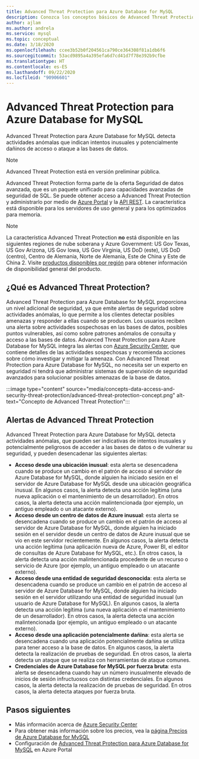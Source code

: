 ```yaml
---
title: Advanced Threat Protection para Azure Database for MySQL
description: Conozca los conceptos básicos de Advanced Threat Protection, que permite detectar actividades anómalas en la base de datos que indican posibles amenazas de seguridad para la base de datos.
author: ajlam
ms.author: andrela
ms.service: mysql
ms.topic: conceptual
ms.date: 3/18/2020
ms.openlocfilehash: ccee3b52b0f204561ca790ce364308f81a1db6f6
ms.sourcegitcommit: 53acd9895a4a395efa6d7cd41d7f78e392b9cfbe
ms.translationtype: HT
ms.contentlocale: es-ES
ms.lasthandoff: 09/22/2020
ms.locfileid: "90906601"
---
```

# <a name="azure-database-for-mysql-advanced-threat-protection"></a>Advanced Threat Protection para Azure Database for MySQL

Advanced Threat Protection para Azure Database for MySQL detecta actividades anómalas que indican intentos inusuales y potencialmente dañinos de acceso o ataque a las bases de datos.

> [!NOTE]
> Advanced Threat Protection está en versión preliminar pública.

Advanced Threat Protection forma parte de la oferta Seguridad de datos avanzada, que es un paquete unificado para capacidades avanzadas de seguridad de SQL. Se puede obtener acceso a Advanced Threat Protection y administrarlo por medio de [Azure Portal](https://portal.azure.com) y la [API REST](/rest/api/mysql). La característica está disponible para los servidores de uso general y para los optimizados para memoria.

> [!NOTE]
> La característica Advanced Threat Protection **no** está disponible en las siguientes regiones de nube soberana y Azure Government: US Gov Texas, US Gov Arizona, US Gov Iowa, US Gov Virginia, US DoD (este), US DoD (centro), Centro de Alemania, Norte de Alemania, Este de China y Este de China 2. Visite [productos disponibles por región](https://azure.microsoft.com/global-infrastructure/services/) para obtener información de disponibilidad general del producto.


## <a name="what-is-advanced-threat-protection"></a>¿Qué es Advanced Threat Protection?

Advanced Threat Protection para Azure Database for MySQL proporciona un nivel adicional de seguridad, ya que emite alertas de seguridad sobre actividades anómalas, lo que permite a los clientes detectar posibles amenazas y responder a ellas cuando se producen. Los usuarios reciben una alerta sobre actividades sospechosas en las bases de datos, posibles puntos vulnerables, así como sobre patrones anómalos de consulta y acceso a las bases de datos. Advanced Threat Protection para Azure Database for MySQL integra las alertas con [Azure Security Center](https://azure.microsoft.com/services/security-center/), que contiene detalles de las actividades sospechosas y recomienda acciones sobre cómo investigar y mitigar la amenaza. Con Advanced Threat Protection para Azure Database for MySQL, no necesita ser un experto en seguridad ni tendrá que administrar sistemas de supervisión de seguridad avanzados para solucionar posibles amenazas de la base de datos. 

:::image type="content" source="media/concepts-data-access-and-security-threat-protection/advanced-threat-protection-concept.png" alt-text="Concepto de Advanced Threat Protection":::

## <a name="advanced-threat-protection-alerts"></a>Alertas de Advanced Threat Protection 
Advanced Threat Protection para Azure Database for MySQL detecta actividades anómalas, que pueden ser indicativas de intentos inusuales y potencialmente peligrosos de acceder a las bases de datos o de vulnerar su seguridad, y pueden desencadenar las siguientes alertas:
- **Acceso desde una ubicación inusual**: esta alerta se desencadena cuando se produce un cambio en el patrón de acceso al servidor de Azure Database for MySQL, donde alguien ha iniciado sesión en el servidor de Azure Database for MySQL desde una ubicación geográfica inusual. En algunos casos, la alerta detecta una acción legítima (una nueva aplicación o el mantenimiento de un desarrollador). En otros casos, la alerta detecta una acción malintencionada (por ejemplo, un antiguo empleado o un atacante externo).
- **Acceso desde un centro de datos de Azure inusual**: esta alerta se desencadena cuando se produce un cambio en el patrón de acceso al servidor de Azure Database for MySQL, donde alguien ha iniciado sesión en el servidor desde un centro de datos de Azure inusual que se vio en este servidor recientemente. En algunos casos, la alerta detecta una acción legítima (una aplicación nueva de Azure, Power BI, el editor de consultas de Azure Database for MySQL, etc.). En otros casos, la alerta detecta una acción malintencionada procedente de un recurso o servicio de Azure (por ejemplo, un antiguo empleado o un atacante externo).
- **Acceso desde una entidad de seguridad desconocida**: esta alerta se desencadena cuando se produce un cambio en el patrón de acceso al servidor de Azure Database for MySQL, donde alguien ha iniciado sesión en el servidor utilizando una entidad de seguridad inusual (un usuario de Azure Database for MySQL). En algunos casos, la alerta detecta una acción legítima (una nueva aplicación o el mantenimiento de un desarrollador). En otros casos, la alerta detecta una acción malintencionada (por ejemplo, un antiguo empleado o un atacante externo).
- **Acceso desde una aplicación potencialmente dañina**: esta alerta se desencadena cuando una aplicación potencialmente dañina se utiliza para tener acceso a la base de datos. En algunos casos, la alerta detecta la realización de pruebas de seguridad. En otros casos, la alerta detecta un ataque que se realiza con herramientas de ataque comunes.
- **Credenciales de Azure Database for MySQL por fuerza bruta**: esta alerta se desencadena cuando hay un número inusualmente elevado de inicios de sesión infructuosos con distintas credenciales. En algunos casos, la alerta detecta la realización de pruebas de seguridad. En otros casos, la alerta detecta ataques por fuerza bruta.

## <a name="next-steps"></a>Pasos siguientes

* Más información acerca de [Azure Security Center](https://docs.microsoft.com/azure/security-center/security-center-intro)
* Para obtener más información sobre los precios, vea la [página Precios de Azure Database for MySQL](https://azure.microsoft.com/pricing/details/mysql/) 
* Configuración de [Advanced Threat Protection para Azure Database for MySQL](howto-database-threat-protection-portal.md) en Azure Portal  
